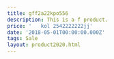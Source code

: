 ```yaml
---
title: gff2a22kpo556
description: This is a f product.
price: '   kol 2542222222jj'
date: '2018-05-01T00:00:00.000Z'
tags: Sale
layout: product2020.html
---
```


